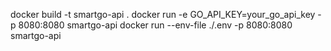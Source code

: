 docker build -t smartgo-api .
docker run -e GO_API_KEY=your_go_api_key -p 8080:8080 smartgo-api
docker run --env-file ./.env -p 8080:8080 smartgo-api